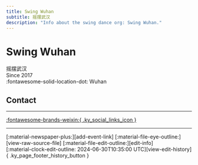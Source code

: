 ```yaml
---
title: Swing Wuhan
subtitle: 摇摆武汉
description: "Info about the swing dance org: Swing Wuhan."
---
```


# Swing Wuhan

摇摆武汉  
Since 2017  
:fontawesome-solid-location-dot: Wuhan  


## Contact


---

 [:fontawesome-brands-weixin:{ .ky_social_links_icon }](# "SwingWuHan 摇摆武汉")

---

<div class="ky_page_footer" markdown>
<div class="ky_page_footer_trailing" markdown="span">
[:material-newspaper-plus:][add-event-link]
[:material-file-eye-outline:][view-raw-source-file]
[:material-file-edit-outline:][edit-info]
</div>
<div class="ky_page_footer_leading" markdown="span">
[:material-clock-edit-outline: 2024-06-30T10:35:00 UTC][view-edit-history]{ .ky_page_footer_history_button }
</div>
</div>

[add-event-link]: https://github.com/swingdance/events/issues/new?assignees=&labels=add+event&projects=&template=02-add_entity.yml&title=%5Bzh_CN%5D%20Add%20Event%3A%20%3CName%3E&region=zh_CN&province=Hubei&city=Wuhan&org_id=swing-wu-han "Add Event"
[view-raw-source-file]: https://github.com/swingdance/orgs/blob/main/zh_CN/swing-wu-han.json "View Raw Source File"
[edit-info]: https://github.com/swingdance/orgs/issues/new?assignees=&labels=update+org&projects=&template=03-update_entity.yml&title=%5Bzh_CN%5D%20Update%20Org%3A%20Swing%20Wuhan&region=zh_CN&id=swing-wu-han&name=Swing%20Wuhan "Edit Info"

[view-edit-history]: https://github.com/swingdance/orgs/commits/main/zh_CN/swing-wu-han.json "View Edit History"
